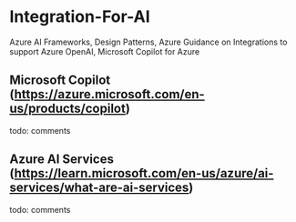 # Integration-For-AI
Azure AI Frameworks, Design Patterns, Azure Guidance on Integrations to support Azure OpenAI, Microsoft Copilot for Azure

## Microsoft Copilot (https://azure.microsoft.com/en-us/products/copilot)
todo: comments

## Azure AI Services (https://learn.microsoft.com/en-us/azure/ai-services/what-are-ai-services)
todo: comments


